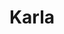 ---
layout: piece
colection_name: paintings
title: Karla
id: karla
media: Acrylic and ink
dimensions: 12" x 22"
description: Painted with popsicle sticks.
price: $100
create_date: 2015
---